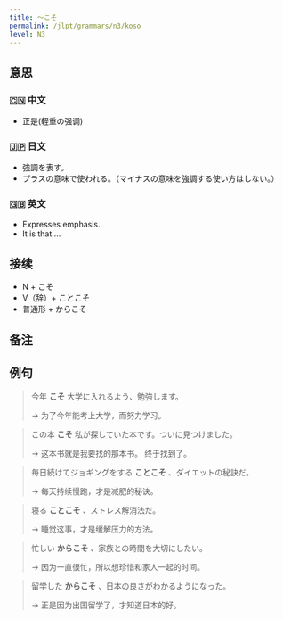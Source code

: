 ```yaml
---
title: 〜こそ
permalink: /jlpt/grammars/n3/koso
level: N3
---
```


## 意思

### 🇨🇳 中文

- 正是(軽重の强调)

### 🇯🇵 日文

- 強調を表す。
- プラスの意味で使われる。（マイナスの意味を強調する使い方はしない。）

### 🇬🇧 英文

- Expresses emphasis.
- It is that....

## 接续

- N + こそ
- V（辞）+ ことこそ
- 普通形 + からこそ

## 备注


## 例句

> 今年 **こそ** 大学に入れるよう、勉強します。
>
> → 为了今年能考上大学，而努力学习。

> この本 **こそ** 私が探していた本です。ついに見つけました。
>
> → 这本书就是我要找的那本书。 终于找到了。

> 毎日続けてジョギングをする **ことこそ** 、ダイエットの秘訣だ。
>
> → 每天持续慢跑，才是减肥的秘诀。

> 寝る **ことこそ** 、ストレス解消法だ。
>
> → 睡觉这事，才是缓解压力的方法。

> 忙しい **からこそ** 、家族との時間を大切にしたい。
>
> → 因为一直很忙，所以想珍惜和家人一起的时间。

> 留学した **からこそ** 、日本の良さがわかるようになった。
>
> → 正是因为出国留学了，才知道日本的好。

